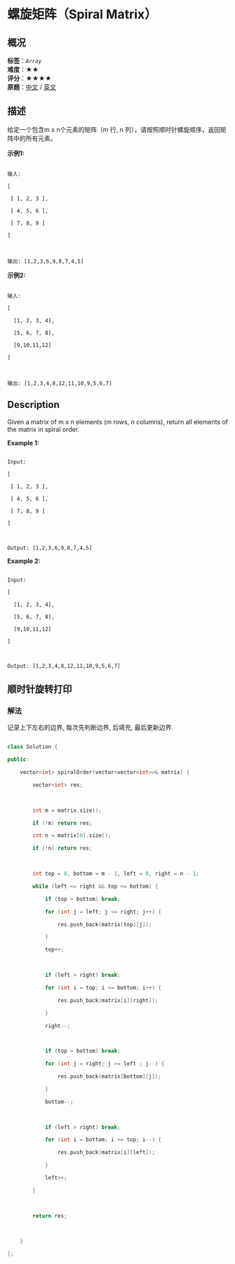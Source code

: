 # 螺旋矩阵（Spiral Matrix）
## 概况
**标签**：*`Array`*<br>
**难度**：★★<br>
**评分**：★★★★<br>
**原题**：[中文](https://leetcode-cn.com/problems/spiral-matrix) / [英文](https://leetcode.com/problems/spiral-matrix)
## 描述

给定一个包含m x n个元素的矩阵（m 行, n 列），请按照顺时针螺旋顺序，返回矩阵中的所有元素。



**示例1:**

```

输入:

[

 [ 1, 2, 3 ],

 [ 4, 5, 6 ],

 [ 7, 8, 9 ]

]



输出: [1,2,3,6,9,8,7,4,5]

```





**示例2:**

```

输入:

[

  [1, 2, 3, 4],

  [5, 6, 7, 8],

  [9,10,11,12]

]



输出: [1,2,3,4,8,12,11,10,9,5,6,7]

```



## Description

Given a matrix of m x n elements (m rows, n columns), return all elements of the matrix in spiral order.



**Example 1:**

```

Input:

[

 [ 1, 2, 3 ],

 [ 4, 5, 6 ],

 [ 7, 8, 9 ]

]



Output: [1,2,3,6,9,8,7,4,5]

```





**Example 2:**

```

Input:

[

  [1, 2, 3, 4],

  [5, 6, 7, 8],

  [9,10,11,12]

]



Output: [1,2,3,4,8,12,11,10,9,5,6,7]

```





## 顺时针旋转打印

### 解法

记录上下左右的边界, 每次先判断边界, 后填充, 最后更新边界.

```c++

class Solution {

public:

    vector<int> spiralOrder(vector<vector<int>>& matrix) {

        vector<int> res;

        

        int m = matrix.size();

        if (!m) return res;

        int n = matrix[0].size();

        if (!n) return res;

        

        int top = 0, bottom = m - 1, left = 0, right = n - 1;

        while (left <= right && top <= bottom) {

            if (top > bottom) break;

            for (int j = left; j <= right; j++) {

                res.push_back(matrix[top][j]);

            }

            top++;

            

            if (left > right) break;

            for (int i = top; i <= bottom; i++) {

                res.push_back(matrix[i][right]);

            }

            right--;

            

            if (top > bottom) break;

            for (int j = right; j >= left ; j--) {

                res.push_back(matrix[bottom][j]);

            }

            bottom--;

            

            if (left > right) break;

            for (int i = bottom; i >= top; i--) {

                res.push_back(matrix[i][left]);

            }

            left++;

        }

        

        return res;

        

    }

};

```